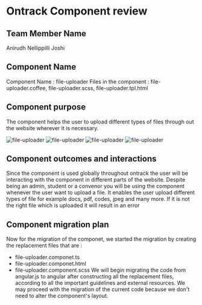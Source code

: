 # Ontrack Component review

## Team Member Name

Anirudh Nellippilli Joshi

## Component Name

Component Name : file-uploader 
Files in the component : file-uploader.coffee, file-uploader.scss, file-uploader.tpl.html

## Component purpose

The component helps the user to upload different types of files through out the website wherever it is necessary.

![file-uploader](file-uploader.png)
![file-uploader](file-uploader2.png)
![file-uploader](file-uploader3.png)
![file-uploader](file-uploader4.png)

## Component outcomes and interactions

Since the component is used globally throughout ontrack the user will be interacting with the component in different parts of the website. Despite being an admin, student or a convenor you will be using the component whenever the user want to upload a file. It enables the user upload different types of file for example docs, pdf, codes, jpeg and many more. If it is not the right file which is uploaded it will result in an error

## Component migration plan

Now for the migration of the componet, we started the migration by creating the replacement files
that are : 
- file-uploader.componet.ts
- file-uploader.componet.html
- file-uploader.component.scss
We will begin migrating the code from angular.js to angular after constructing all the replacement files, according to all the important guidelines and external resources. We may proceed with the migration of the current code because we don't need to alter the component's layout.


